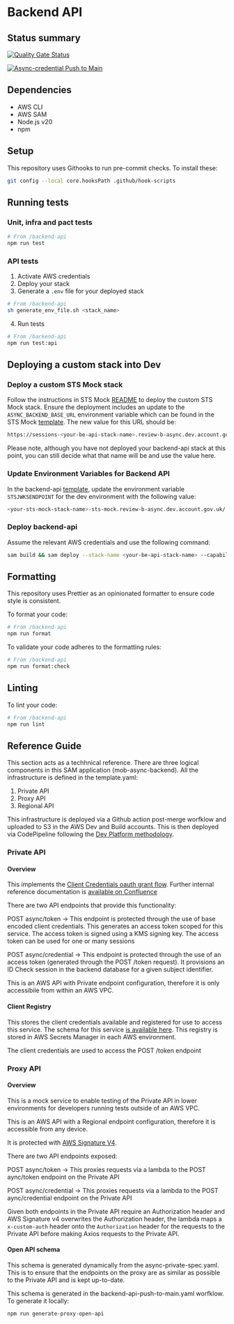 # Backend API

## Status summary

[![Quality Gate Status](https://sonarcloud.io/api/project_badges/measure?project=mobile-id-check-async&metric=alert_status&token=2b3ffa4269d7a6f80ff97e936fea21a45f10dd33)](https://sonarcloud.io/summary/new_code?id=mobile-id-check-async)

[![Async-credential Push to Main](https://github.com/govuk-one-login/mobile-id-check-async/actions/workflows/backend-api-push-to-main.yml/badge.svg)](https://github.com/govuk-one-login/mobile-id-check-async/actions/workflows/backend-api-push-to-main.yml)


## Dependencies

- AWS CLI
- AWS SAM
- Node.js v20
- npm

## Setup

This repository uses Githooks to run pre-commit checks. To install these:

```bash
git config --local core.hooksPath .github/hook-scripts
```

## Running tests

### Unit, infra and pact tests

```bash
# From /backend-api
npm run test
```

### API tests

1. Activate AWS credentials
2. Deploy your stack
3. Generate a `.env` file for your deployed stack

```bash
# From /backend-api
sh generate_env_file.sh <stack_name>
```

4. Run tests

```bash
# From /backend-api
npm run test:api
```

## Deploying a custom stack into Dev

### Deploy a custom STS Mock stack

Follow the instructions in STS Mock [README](../sts-mock/README.md) to deploy the custom STS Mock stack.
Ensure the deployment includes an update to the `ASYNC_BACKEND_BASE_URL` environment variable which can be found in the STS Mock [template](../sts-mock/template.yaml). The new value for this URL should be:

```bash
https://sessions-<your-be-api-stack-name>.review-b-async.dev.account.gov.uk
```

Please note, although you have not deployed your backend-api stack at this point, you can still decide what that name will be and use the value here.

### Update Environment Variables for Backend API
In the backend-api [template](template.yaml), update the environment variable `STSJWKSENDPOINT` for the dev environment with the following value:

```bash
<your-sts-mock-stack-name>-sts-mock.review-b-async.dev.account.gov.uk/.well-known/jwks.json
```

### Deploy backend-api

Assume the relevant AWS credentials and use the following command:

```bash
sam build && sam deploy --stack-name <your-be-api-stack-name> --capabilities CAPABILITY_NAMED_IAM --resolve-s3
```

## Formatting

This repository uses Prettier as an opinionated formatter to ensure code style is consistent.

To format your code:

```bash
# From /backend-api
npm run format
```

To validate your code adheres to the formatting rules:

```bash
# From /backend-api
npm run format:check
```

## Linting

To lint your code:

```bash
# From /backend-api
npm run lint
```

## Reference Guide

This section acts as a techhnical reference. There are three logical components in this SAM application (mob-async-backend). All the infrastructure is defined in the template.yaml:
1) Private API
2) Proxy API
3) Regional API

This infrastructure is deployed via a Github action post-merge worfklow and uploaded to S3 in the AWS Dev and Build accounts. This is then deployed via CodePipeline following the [Dev Platform methodology](https://govukverify.atlassian.net/wiki/spaces/PLAT/pages/3052077059/Secure+Delivery+Pipelines).

### Private API

#### Overview

This implements the [Client Credentials oauth grant flow]([https://auth0.com/docs/get-started/authentication-and-authorization-flow/client-credentials-flow). Further internal reference documentation is [available on Confluence](https://govukverify.atlassian.net/wiki/spaces/DCMAW/pages/4439605366/Create+Session+-+Reference)

There are two API endpoints that provide this functionality:

POST async/token -> This endpoint is protected through the use of base encoded client credentials. This generates an access token scoped for this service. The access token is signed using a KMS signing key. The access token can be used for one or many sessions

POST async/credential -> This endpoint is protected through the use of an access token (generated through the POST /token request). It provisions an ID Check session in the backend database for a given subject identifier. 

This is an AWS API with Private endpoint configuration, therefore it is only accessibile from within an AWS VPC.

#### Client Registry

This stores the client credentials available and registered for use to access this service. The schema for this service [is available here](https://govukverify.atlassian.net/wiki/spaces/DCMAW/pages/3917447301/Strategic+App+DCMAW-7690+Implementing+Client+Credentials+Grant+Flow+and+Asynchronous+CRI+credential+requests#Systems-Manager-Parameter-Store---Client-Credentials-SecureString). This registry is stored in AWS Secrets Manager in each AWS environment.

The client credentials are used to access the POST /token endpoint

### Proxy API

#### Overview

This is a mock service to enable testing of the Private API in lower environments for developers running tests outside of an AWS VPC.

This is an AWS API with a Regional endpoint configuration, therefore it is accessible from any device. 

It is protected with [AWS Signature V4](https://docs.aws.amazon.com/IAM/latest/UserGuide/reference_aws-signing.html).

There are two API endpoints exposed:

POST async/token -> This proxies requests via a lambda to the POST aync/token endpoint on the Private API

POST async/credential -> This proxies requests via a lambda to the POST aync/credential endpoint on the Private API

Given both endpoints in the Private API require an Authorization header and AWS Signature v4 overwrites the Authorization header, the lambda maps a `x-custom-auth` header onto the `Authorization` header for the requests to the Private API before making Axios requests to the Private API.

#### Open API schema

This schema is generated dynamically from the async-private-spec.yaml. This is to ensure that the endpoints on the proxy are as similar as possible to the Private API and is kept up-to-date.

This schema is generated in the backend-api-push-to-main.yaml worfklow. To generate it locally:

```bash
npm run generate-proxy-open-api
```